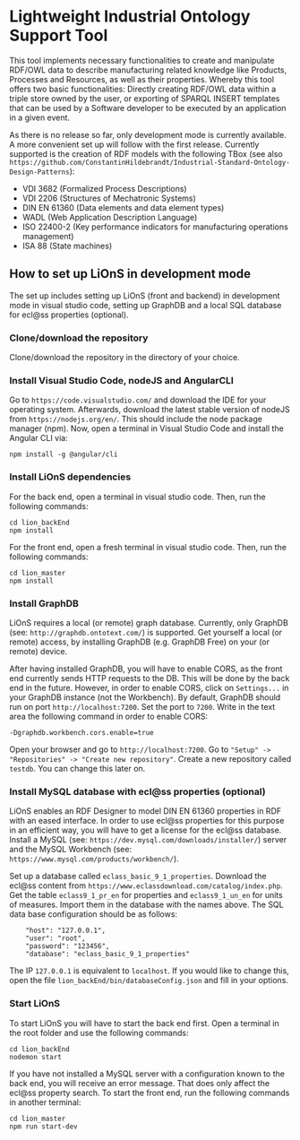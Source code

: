 # Lightweight Industrial Ontology Support Tool

This tool implements necessary functionalities to create and manipulate RDF/OWL data to describe manufacturing related knowledge like Products, Processes and Resources, as well as their properties. Whereby this tool offers two basic functionalities: Directly creating RDF/OWL data within a triple store owned by the user, or exporting of SPARQL INSERT templates that can be used by a Software developer to be executed by an application in a given event.

As there is no release so far, only development mode is currently available. A more convenient set up will follow with the first release. Currently supported is the creation of RDF models with the following TBox (see also `https://github.com/ConstantinHildebrandt/Industrial-Standard-Ontology-Design-Patterns`):
- VDI 3682 (Formalized Process Descriptions)
- VDI 2206 (Structures of Mechatronic Systems)
- DIN EN 61360 (Data elements and data element types)
- WADL (Web Application Description Language)
- ISO 22400-2 (Key performance indicators for manufacturing operations management)
- ISA 88 (State machines)

## How to set up LiOnS in development mode

The set up includes setting up LiOnS (front and backend) in development mode in visual studio code, setting up GraphDB and a local SQL database for ecl@ss properties (optional).

### Clone/download the repository

Clone/download the repository in the directory of your choice.

### Install Visual Studio Code, nodeJS and AngularCLI

Go to `https://code.visualstudio.com/` and download the IDE for your operating system. Afterwards, download the latest stable version of nodeJS from `https://nodejs.org/en/`. This should include the node package manager (npm). Now, open a terminal in Visual Studio Code and install the Angular CLI via:
```
npm install -g @angular/cli
```

### Install LiOnS dependencies

For the back end, open a terminal in visual studio code. Then, run the following commands:
```
cd lion_backEnd
npm install
```
For the front end, open a fresh terminal in visual studio code. Then, run the following commands:
```
cd lion_master
npm install
```

### Install GraphDB

LiOnS requires a local (or remote) graph database. Currently, only GraphDB (see: `http://graphdb.ontotext.com/`) is supported. Get yourself a local (or remote) access, by installing GraphDB (e.g. GraphDB Free) on your (or remote) device.

After having installed GraphDB, you will have to enable CORS, as the front end currently sends HTTP requests to the DB. This will be done by the back end in the future. However, in order to enable CORS, click on `Settings...` in your GraphDB instance (not the Workbench). By default, GraphDB should run on port `http://localhost:7200`. Set the port to `7200`. Write in the text area the following command in order to enable CORS:
```
-Dgraphdb.workbench.cors.enable=true
```
Open your browser and go to `http://localhost:7200`. Go to `"Setup" -> "Repositories" -> "Create new repository"`. Create a new repository called `testdb`. You can change this later on.

### Install MySQL database with ecl@ss properties (optional)

LiOnS enables an RDF Designer to model DIN EN 61360 properties in RDF with an eased interface. In order to use ecl@ss properties for this purpose in an efficient way, you will have to get a license for the ecl@ss database. Install a MySQL (see: `https://dev.mysql.com/downloads/installer/`) server and the MySQL Workbench (see: `https://www.mysql.com/products/workbench/`).

Set up a database called `eclass_basic_9_1_properties`. Download the ecl@ss content from `https://www.eclassdownload.com/catalog/index.php`. Get the table `eclass9_1_pr_en` for properties and `eclass9_1_un_en` for units of measures. Import them in the database with the names above. The SQL data base configuration should be as follows:
```
    "host": "127.0.0.1",
    "user": "root",
    "password": "123456",
    "database": "eclass_basic_9_1_properties"
```
The IP `127.0.0.1` is equivalent to `localhost`. If you would like to change this, open the file `lion_backEnd/bin/databaseConfig.json` and fill in your options.

### Start LiOnS

To start LiOnS you will have to start the back end first. Open a terminal in the root folder and use the following commands:
```
cd lion_backEnd
nodemon start
``` 
If you have not installed a MySQL server with a configuration known to the back end, you will receive an error message. That does only affect the ecl@ss property search.
To start the front end, run the following commands in another terminal: 
```
cd lion_master
npm run start-dev
``` 


